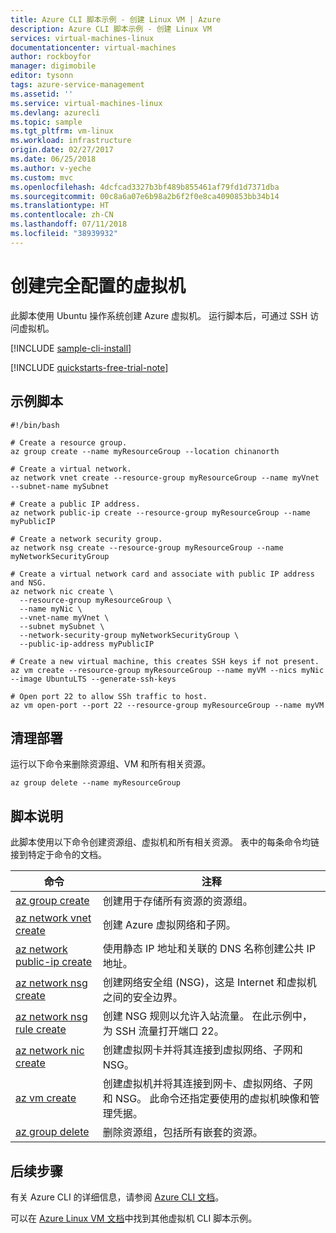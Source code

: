 ```yaml
---
title: Azure CLI 脚本示例 - 创建 Linux VM | Azure
description: Azure CLI 脚本示例 - 创建 Linux VM
services: virtual-machines-linux
documentationcenter: virtual-machines
author: rockboyfor
manager: digimobile
editor: tysonn
tags: azure-service-management
ms.assetid: ''
ms.service: virtual-machines-linux
ms.devlang: azurecli
ms.topic: sample
ms.tgt_pltfrm: vm-linux
ms.workload: infrastructure
origin.date: 02/27/2017
ms.date: 06/25/2018
ms.author: v-yeche
ms.custom: mvc
ms.openlocfilehash: 4dcfcad3327b3bf489b855461af79fd1d7371dba
ms.sourcegitcommit: 00c8a6a07e6b98a2b6f2f0e8ca4090853bb34b14
ms.translationtype: HT
ms.contentlocale: zh-CN
ms.lasthandoff: 07/11/2018
ms.locfileid: "38939932"
---
```

# <a name="create-a-fully-configured-virtual-machine"></a>创建完全配置的虚拟机

此脚本使用 Ubuntu 操作系统创建 Azure 虚拟机。 运行脚本后，可通过 SSH 访问虚拟机。

[!INCLUDE [sample-cli-install](../../../includes/sample-cli-install.md)]

[!INCLUDE [quickstarts-free-trial-note](../../../includes/quickstarts-free-trial-note.md)]

## <a name="sample-script"></a>示例脚本

```azurecli
#!/bin/bash

# Create a resource group.
az group create --name myResourceGroup --location chinanorth

# Create a virtual network.
az network vnet create --resource-group myResourceGroup --name myVnet --subnet-name mySubnet

# Create a public IP address.
az network public-ip create --resource-group myResourceGroup --name myPublicIP

# Create a network security group.
az network nsg create --resource-group myResourceGroup --name myNetworkSecurityGroup

# Create a virtual network card and associate with public IP address and NSG.
az network nic create \
  --resource-group myResourceGroup \
  --name myNic \
  --vnet-name myVnet \
  --subnet mySubnet \
  --network-security-group myNetworkSecurityGroup \
  --public-ip-address myPublicIP

# Create a new virtual machine, this creates SSH keys if not present.
az vm create --resource-group myResourceGroup --name myVM --nics myNic --image UbuntuLTS --generate-ssh-keys

# Open port 22 to allow SSh traffic to host.
az vm open-port --port 22 --resource-group myResourceGroup --name myVM
```

## <a name="clean-up-deployment"></a>清理部署 

运行以下命令来删除资源组、VM 和所有相关资源。

```azurecli 
az group delete --name myResourceGroup
```

## <a name="script-explanation"></a>脚本说明

此脚本使用以下命令创建资源组、虚拟机和所有相关资源。 表中的每条命令均链接到特定于命令的文档。

| 命令 | 注释 |
|---|---|
| [az group create](https://docs.azure.cn/zh-cn/cli/group?view=azure-cli-latest#az-group-create) | 创建用于存储所有资源的资源组。 |
| [az network vnet create](https://docs.azure.cn/zh-cn/cli/network/vnet?view=azure-cli-latest#az-network-vnet-create) | 创建 Azure 虚拟网络和子网。 |
| [az network public-ip create](https://docs.azure.cn/zh-cn/cli/network/public-ip?view=azure-cli-latest#az-network-public-ip-create) | 使用静态 IP 地址和关联的 DNS 名称创建公共 IP 地址。 |
| [az network nsg create](https://docs.azure.cn/zh-cn/cli/network/nsg?view=azure-cli-latest#az-network-nsg-create) | 创建网络安全组 (NSG)，这是 Internet 和虚拟机之间的安全边界。 |
| [az network nsg rule create](https://docs.azure.cn/zh-cn/cli/network/nsg/rule?view=azure-cli-latest#az-network-nsg-rule-create) | 创建 NSG 规则以允许入站流量。 在此示例中，为 SSH 流量打开端口 22。 |
| [az network nic create](https://docs.azure.cn/zh-cn/cli/network/nic?view=azure-cli-latest#az-network-nic-create) | 创建虚拟网卡并将其连接到虚拟网络、子网和 NSG。 |
| [az vm create](https://docs.azure.cn/zh-cn/cli/vm?view=azure-cli-latest#az-vm-create) | 创建虚拟机并将其连接到网卡、虚拟网络、子网和 NSG。 此命令还指定要使用的虚拟机映像和管理凭据。  |
| [az group delete](https://docs.azure.cn/zh-cn/cli/vm/extension?view=azure-cli-latest#az-vm-extension-set) | 删除资源组，包括所有嵌套的资源。 |

## <a name="next-steps"></a>后续步骤

有关 Azure CLI 的详细信息，请参阅 [Azure CLI 文档](https://docs.azure.cn/zh-cn/cli/overview?view=azure-cli-latest)。

可以在 [Azure Linux VM 文档](../linux/cli-samples.md?toc=%2fvirtual-machines%2flinux%2ftoc.json)中找到其他虚拟机 CLI 脚本示例。

<!--Update_Description: update meta properties -->